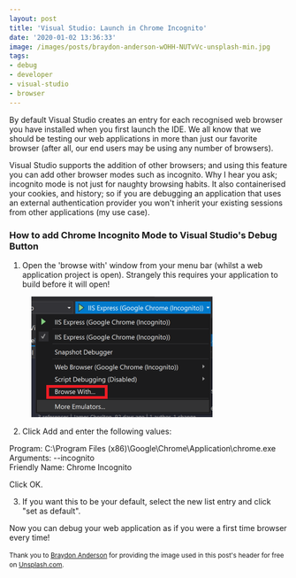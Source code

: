 ```yaml
---
layout: post
title: 'Visual Studio: Launch in Chrome Incognito'
date: '2020-01-02 13:36:33'
image: /images/posts/braydon-anderson-wOHH-NUTvVc-unsplash-min.jpg
tags:
- debug
- developer
- visual-studio
- browser
---
```


By default Visual Studio creates an entry for each recognised web browser you have installed when you first launch the IDE. We all know that we should be testing our web applications in more than just our favorite browser (after all, our end users may be using any number of browsers).

Visual Studio supports the addition of other browsers; and using this feature you can add other browser modes such as incognito. Why I hear you ask; incognito mode is not just for naughty browsing habits. It also containerised your cookies, and history; so if you are debugging an application that uses an external authentication provider you won't inherit your existing sessions from other applications (my use case).
<!--more-->
### How to add Chrome Incognito Mode to Visual Studio's Debug Button

1. Open the 'browse with' window from your menu bar (whilst a web application project is open). Strangely this requires your application to build before it will open!
<figure class="kg-card kg-image-card"><img src="/images/content/more-emulators-1.png" class="kg-image" alt="The 'browse with' menu option"></figure>

2. Click Add and enter the following values:

Program: C:\Program Files (x86)\Google\Chrome\Application\chrome.exe  
Arguments: --incognito  
Friendly Name: Chrome Incognito

Click OK.

3. If you want this to be your default, select the new list entry and click "set as default".

Now you can debug your web application as if you were a first time browser every time!

<!--kg-card-begin: html--><small>Thank you to <a href="https://unsplash.com/@braydona?utm_source=unsplash&amp;utm_medium=referral&amp;utm_content=creditCopyText" target="_blank" title="Unsplash">Braydon Anderson</a> for providing the image used in this post's header for free on <a href="https://unsplash.com" target="_blank" title="Unsplash.com">Unsplash.com</a>.</small><!--kg-card-end: html-->